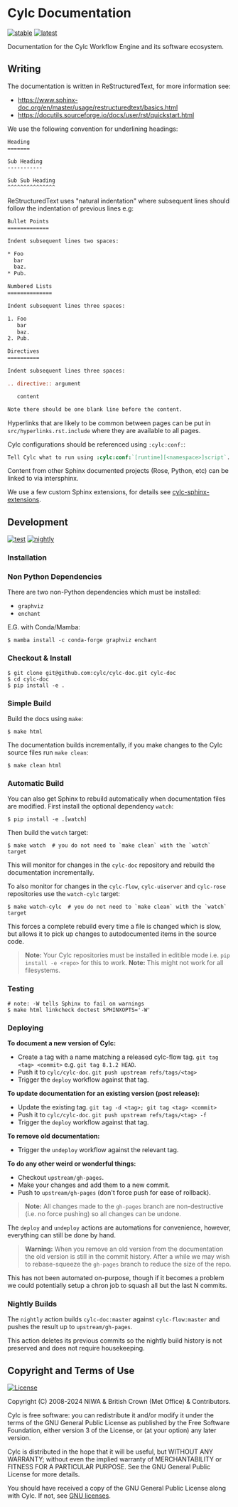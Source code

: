 # Cylc Documentation

[![stable](https://img.shields.io/website?label=stable&up_message=live&url=https%3A%2F%2Fcylc.github.io%2Fcylc-doc%2Fstable%2Fhtml%2Findex.html)](https://cylc.github.io/cylc-doc/stable/html/index.html)
[![latest](https://img.shields.io/website?label=latest&up_message=live&url=https%3A%2F%2Fcylc.github.io%2Fcylc-doc%2Flatest%2Fhtml%2Findex.html)](https://cylc.github.io/cylc-doc/latest/html/index.html)

Documentation for the Cylc Workflow Engine and its software ecosystem.

## Writing

The documentation is written in ReStructuredText, for more information see:

* https://www.sphinx-doc.org/en/master/usage/restructuredtext/basics.html
* https://docutils.sourceforge.io/docs/user/rst/quickstart.html

We use the following convention for underlining headings:

```rest
Heading
=======

Sub Heading
-----------

Sub Sub Heading
^^^^^^^^^^^^^^^
```

ReStructuredText uses "natural indentation" where subsequent lines should follow
the indentation of previous lines e.g:

```rest
Bullet Points
=============

Indent subsequent lines two spaces:

* Foo
  bar
  baz.
* Pub.

Numbered Lists
==============

Indent subsequent lines three spaces:

1. Foo
   bar
   baz.
2. Pub.

Directives
==========

Indent subsequent lines three spaces:

.. directive:: argument

   content

Note there should be one blank line before the content.
```

Hyperlinks that are likely to be common between pages can be put in
``src/hyperlinks.rst.include`` where they are available to all pages.

Cylc configurations should be referenced using `:cylc:conf:`:

```rest
Tell Cylc what to run using :cylc:conf:`[runtime][<namespace>]script`.
```

Content from other Sphinx documented projects (Rose, Python, etc) can be linked
to via intersphinx.

We use a few custom Sphinx extensions, for details see
[cylc-sphinx-extensions](https://cylc.github.io/cylc-sphinx-extensions/).

## Development

[![test](https://github.com/cylc/cylc-doc/workflows/test/badge.svg?branch=master&event=push)](https://github.com/cylc/cylc-doc/actions?query=workflow%3Atest)
[![nightly](https://github.com/cylc/cylc-doc/workflows/nightly/badge.svg)](https://github.com/cylc/cylc-doc/actions?query=workflow%3Anightly)

### Installation

### Non Python Dependencies

There are two non-Python dependencies which must be installed:

* `graphviz`
* `enchant`

E.G. with Conda/Mamba:

```console
$ mamba install -c conda-forge graphviz enchant
```

### Checkout & Install

```console
$ git clone git@github.com:cylc/cylc-doc.git cylc-doc
$ cd cylc-doc
$ pip install -e .
```

### Simple Build

Build the docs using `make`:

```console
$ make html
```

The documentation builds incrementally, if you make changes to the Cylc source
files run `make clean`:

```console
$ make clean html
```

### Automatic Build

You can also get Sphinx to rebuild automatically when documentation files are
modified. First install the optional dependency `watch`:

```console
$ pip install -e .[watch]

```

Then build the `watch` target:

```console
$ make watch  # you do not need to `make clean` with the `watch` target
```

This will monitor for changes in the `cylc-doc` repository and rebuild the
documentation incrementally.

To also monitor for changes in the `cylc-flow`, `cylc-uiserver` and `cylc-rose`
repositories use the `watch-cylc` target:

```console
$ make watch-cylc  # you do not need to `make clean` with the `watch` target
```

This forces a complete rebuild every time a file is changed which is slow, but
allows it to pick up changes to autodocumented items in the source code.

> **Note:** Your Cylc repositories must be installed in editible mode
> i.e. `pip install -e <repo>` for this to work.
> **Note:** This might not work for all filesystems.

### Testing

```console
# note: -W tells Sphinx to fail on warnings
$ make html linkcheck doctest SPHINXOPTS='-W'
```

### Deploying

**To document a new version of Cylc:**

* Create a tag with a name matching a released cylc-flow tag.
  `git tag <tag> <commit>` e.g. `git tag 8.1.2 HEAD`.
* Push it to `cylc/cylc-doc`.
  `git push upstream refs/tags/<tag>`
* Trigger the `deploy` workflow against that tag.

**To update documentation for an existing version (post release):**

* Update the existing tag.
  `git tag -d <tag>; git tag <tag> <commit>`
* Push it to `cylc/cylc-doc`.
  `git push upstream refs/tags/<tag> -f`
* Trigger the `deploy` workflow against that tag.

**To remove old documentation:**

* Trigger the `undeploy` workflow against the relevant tag.

**To do any other weird or wonderful things:**

* Checkout `upstream/gh-pages`.
* Make your changes and add them to a new commit.
* Push to `upstream/gh-pages` (don't force push for ease of rollback).

> **Note:** All changes made to the `gh-pages` branch are non-destructive
  (i.e. no force pushing) so all changes can be undone.

  The `deploy` and `undeploy` actions are automations for convenience, however,
  everything can still be done by hand.

> **Warning:** When you remove an old version from the documentation the
  old version is still in the commit history. After a while we may wish to
  rebase-squeeze the `gh-pages` branch to reduce the size of the repo.

  This has not been automated on-purpose, though if it becomes a problem
  we could potentially setup a chron job to squash all but the last N commits.

### Nightly Builds

The `nightly` action builds `cylc-doc:master` against `cylc-flow:master`
and pushes the result up to `upstream/gh-pages`.

This action deletes its previous commits so the nightly build history is not
preserved and does not require housekeeping.

## Copyright and Terms of Use

[![License](https://img.shields.io/github/license/cylc/cylc-doc.svg?color=lightgrey)](https://github.com/cylc/cylc-doc/blob/master/LICENSE)

Copyright (C) 2008-<span actions:bind='current-year'>2024</span> NIWA & British Crown (Met Office) & Contributors.

Cylc is free software: you can redistribute it and/or modify it under the terms
of the GNU General Public License as published by the Free Software Foundation,
either version 3 of the License, or (at your option) any later version.

Cylc is distributed in the hope that it will be useful, but WITHOUT ANY
WARRANTY; without even the implied warranty of MERCHANTABILITY or FITNESS FOR A
PARTICULAR PURPOSE.  See the GNU General Public License for more details.

You should have received a copy of the GNU General Public License along with
Cylc.  If not, see [GNU licenses](http://www.gnu.org/licenses/).
